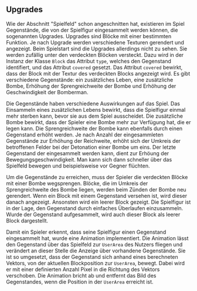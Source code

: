 ## Upgrades

Wie der Abschnitt "Spielfeld" schon angeschnitten hat, existieren im Spiel Gegenstände, die von der Spielfigur eingesammelt werden können, die sogenannten Upgrades. Upgrades sind Blöcke mit einer bestimmten Funktion. Je nach Upgrade werden verschiedene Texturen gerendert und angezeigt. Beim Spielstart sind die Upgrades allerdings nicht zu sehen. Sie werden zufällig unter den verdeckten Blöcken versteckt. Dazu wird in der Instanz der Klasse `Block` das Attribut `type`, welches den Gegenstand identifiert, und das Attribut `covered` gesetzt. Das Attribut `covered` bewirkt, dass der Block mit der Textur des verdeckten Blocks angezeigt wird. Es gibt verschiedene Gegenstände: ein zusätzliches Leben, eine zusätzliche Bombe, Erhöhung der Sprengreichweite der Bombe und Erhöhung der Geschwindigkeit der Bomberman.

Die Gegenstände haben verschiedene Auswirkungen auf das Spiel. Das Einsammeln eines zusätzlichen Lebens bewirkt, dass die Spielfigur einmal mehr sterben kann, bevor sie aus dem Spiel ausscheidet. Die zusätzliche Bombe bewirkt, dass der Spieler eine Bombe mehr zur Verfügung hat, die er legen kann. Die Sprengreichweite der Bombe kann ebenfalls durch einen Gegenstand erhöht werden. Je nach Anzahl der eingesammleten Gegenstände zur Erhöhung der Reichweite, erhöht sich der Umkreis der betroffenen Felder bei der Detonation einer Bombe um eins. Der letzte Gegenstand der eingesammelt werden kann, dient zur Erhöung der Bewegungsgeschwindigkeit. Man kann sich dann schneller über das Spielfeld bewegen und beispielsweise vor Gegner flüchten.

Um die Gegenstände zu erreichen, muss der Spieler die verdeckten Blöcke mit einer Bombe wegsprengen. Blöcke, die im Umkreis der Sprengreichweite des Bombe liegen, werden beim Zünden der Bombe neu gerendert. Wenn ein Block mit einem Gegenstand versehen ist, wird dieser danach angezeigt. Ansonsten wird ein leerer Block gezeigt.
Die Spielfigur ist in der Lage, den Gegenstand durch einfaches Überlaufen einzusammeln. Wurde der Gegenstand aufgesammelt, wird auch dieser Block als leerer Block dargestellt.

Damit ein Spieler erkennt, dass seine Spielfigur einen Gegenstand eingesammelt hat, wurde eine Animation implementiert. Die Animation lässt den Gegenstand über das Spielfeld zur `UserArea` des Nutzers fliegen und verändert an dieser Stelle die Anzeige über vorhandene Gegenstände. Sie ist so umgesetzt, dass der Gegenstand sich anhand eines berechneten Vektors, von der aktuellen Blockposition zur `UserArea`, bewegt. Dabei wird er mit einer definierten Anzahl Pixel in die Richtung des Vektors verschoben. Die Animation bricht ab und entfernt das Bild des Gegenstandes, wenn die Position in der `UserArea` erreicht ist.

